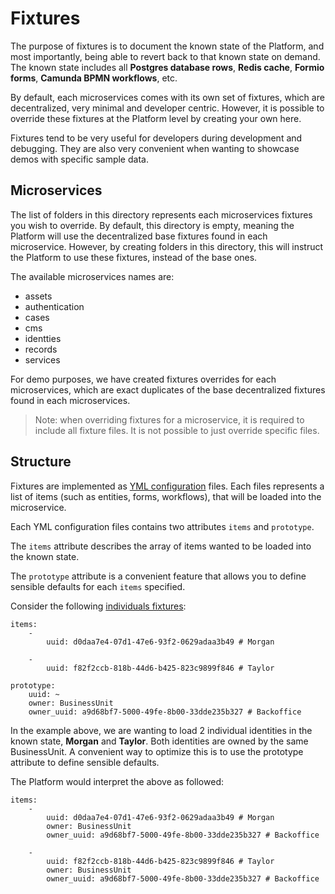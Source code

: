 # Fixtures

The purpose of fixtures is to document the known state of the Platform, and most importantly, being able to revert back to that known state on demand. The known state includes all **Postgres database rows**, **Redis cache**, **Formio forms**, **Camunda BPMN workflows**, etc.

By default, each microservices comes with its own set of fixtures, which are decentralized, very minimal and developer centric. However, it is possible to override these fixtures at the Platform level by creating your own here.

Fixtures tend to be very useful for developers during development and debugging. They are also very convenient when wanting to showcase demos with specific sample data.

## Microservices

The list of folders in this directory represents each microservices fixtures you wish to override. By default, this directory is empty, meaning the Platform will use the decentralized base fixtures found in each microservice. However, by creating folders in this directory, this will instruct the Platform to use these fixtures, instead of the base ones.

The available microservices names are:

- assets
- authentication
- cases
- cms
- identties
- records
- services

For demo purposes, we have created fixtures overrides for each microservices, which are exact duplicates of the base decentralized fixtures found in each microservices.

> Note: when overriding fixtures for a microservice, it is required to include all fixture files. It is not possible to just override specific files.

## Structure

Fixtures are implemented as [YML configuration](https://en.wikipedia.org/wiki/YAML) files. Each files represents a list of items (such as entities, forms, workflows), that will be loaded into the microservice.

Each YML configuration files contains two attributes `items` and `prototype`.

The `items` attribute describes the array of items wanted to be loaded into the known state.

The `prototype` attribute is a convenient feature that allows you to define sensible defaults for each `items` specified.

Consider the following [individuals fixtures](identities/identity/individual/identities.yml):

```
items:
    -
        uuid: d0daa7e4-07d1-47e6-93f2-0629adaa3b49 # Morgan

    -
        uuid: f82f2ccb-818b-44d6-b425-823c9899f846 # Taylor

prototype:
    uuid: ~
    owner: BusinessUnit
    owner_uuid: a9d68bf7-5000-49fe-8b00-33dde235b327 # Backoffice
```

In the example above, we are wanting to load 2 individual identities in the known state, **Morgan** and **Taylor**. Both identities are owned by the same BusinessUnit. A convenient way to optimize this is to use the prototype attribute to define sensible defaults.

The Platform would interpret the above as followed:

```
items:
    -
        uuid: d0daa7e4-07d1-47e6-93f2-0629adaa3b49 # Morgan
        owner: BusinessUnit
        owner_uuid: a9d68bf7-5000-49fe-8b00-33dde235b327 # Backoffice

    -
        uuid: f82f2ccb-818b-44d6-b425-823c9899f846 # Taylor
        owner: BusinessUnit
        owner_uuid: a9d68bf7-5000-49fe-8b00-33dde235b327 # Backoffice
```
